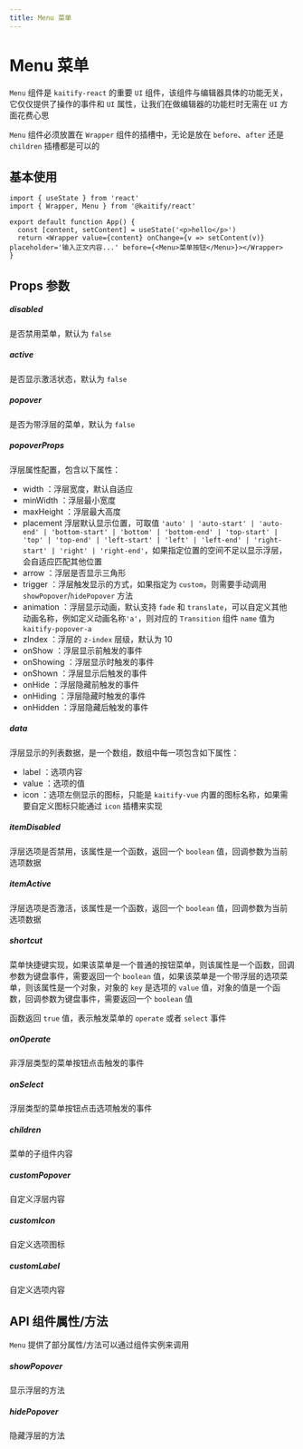 ```yaml
---
title: Menu 菜单
---
```


# Menu 菜单

`Menu` 组件是 `kaitify-react` 的重要 `UI` 组件，该组件与编辑器具体的功能无关，它仅仅提供了操作的事件和 `UI` 属性，让我们在做编辑器的功能栏时无需在 `UI` 方面花费心思

`Menu` 组件必须放置在 `Wrapper` 组件的插槽中，无论是放在 `before`、`after` 还是 `children` 插槽都是可以的

## 基本使用

```tsx
import { useState } from 'react'
import { Wrapper, Menu } from '@kaitify/react'

export default function App() {
  const [content, setContent] = useState('<p>hello</p>')
  return <Wrapper value={content} onChange={v => setContent(v)} placeholder='输入正文内容...' before={<Menu>菜单按钮</Menu>}></Wrapper>
}
```

## Props 参数

##### disabled <Badge type="danger" text="boolean" />

是否禁用菜单，默认为 `false`

##### active <Badge type="danger" text="boolean" />

是否显示激活状态，默认为 `false`

##### popover <Badge type="danger" text="boolean" />

是否为带浮层的菜单，默认为 `false`

##### popoverProps <Badge type="danger" text="PopoverPropsType" />

浮层属性配置，包含以下属性：

- width <Badge type="danger" text="string | number" />：浮层宽度，默认自适应
- minWidth <Badge type="danger" text="string | number" />：浮层最小宽度
- maxHeight <Badge type="danger" text="string | number" />：浮层最大高度
- placement <Badge type="danger" text="PopoverPlacementType" /> 浮层默认显示位置，可取值 `'auto' | 'auto-start' | 'auto-end' | 'bottom-start' | 'bottom' | 'bottom-end' | 'top-start' | 'top' | 'top-end' | 'left-start' | 'left' | 'left-end' | 'right-start' | 'right' | 'right-end'`，如果指定位置的空间不足以显示浮层，会自适应匹配其他位置
- arrow <Badge type="danger" text="boolean" />：浮层是否显示三角形
- trigger <Badge type="danger" text="hover | click | custom" />：浮层触发显示的方式，如果指定为 `custom`，则需要手动调用 `showPopover`/`hidePopover` 方法
- animation <Badge type="danger" text="'fade' | 'translate' | string" />：浮层显示动画，默认支持 `fade` 和 `translate`，可以自定义其他动画名称，例如定义动画名称`'a'`，则对应的 `Transition` 组件 `name` 值为 `kaitify-popover-a`
- zIndex <Badge type="danger" text="number" />：浮层的 `z-index` 层级，默认为 10
- onShow <Badge type="danger" text="(el: Element) => void" />：浮层显示前触发的事件
- onShowing <Badge type="danger" text="(el: Element) => void" />：浮层显示时触发的事件
- onShown <Badge type="danger" text="(el: Element) => void" />：浮层显示后触发的事件
- onHide <Badge type="danger" text="(el: Element) => void" />：浮层隐藏前触发的事件
- onHiding <Badge type="danger" text="(el: Element) => void" />：浮层隐藏时触发的事件
- onHidden <Badge type="danger" text="(el: Element) => void" />：浮层隐藏后触发的事件

##### data <Badge type="danger" text="MenuDataType[]" />

浮层显示的列表数据，是一个数组，数组中每一项包含如下属性：

- label <Badge type="danger" text="string" />：选项内容
- value <Badge type="danger" text="string | number" />：选项的值
- icon <Badge type="danger" text="string | number" />：选项左侧显示的图标，只能是 `kaitify-vue` 内置的图标名称，如果需要自定义图标只能通过 `icon` 插槽来实现

##### itemDisabled <Badge type="danger" text="(item: MenuDataType) => boolean" />

浮层选项是否禁用，该属性是一个函数，返回一个 `boolean` 值，回调参数为当前选项数据

##### itemActive <Badge type="danger" text="(item: MenuDataType) => boolean" />

浮层选项是否激活，该属性是一个函数，返回一个 `boolean` 值，回调参数为当前选项数据

##### shortcut <Badge type="danger" text="((e: KeyboardEvent) => boolean) | { [key: MenuDataType['value']]: (e: KeyboardEvent) => boolean }" />

菜单快捷键实现，如果该菜单是一个普通的按钮菜单，则该属性是一个函数，回调参数为键盘事件，需要返回一个 `boolean` 值，如果该菜单是一个带浮层的选项菜单，则该属性是一个对象，对象的 `key` 是选项的 `value` 值，对象的值是一个函数，回调参数为键盘事件，需要返回一个 `boolean` 值

函数返回 `true` 值，表示触发菜单的 `operate` 或者 `select` 事件

##### onOperate <Badge type="danger" text="() => void" />

非浮层类型的菜单按钮点击触发的事件

##### onSelect <Badge type="danger" text="(value: MenuDataType) => void" />

浮层类型的菜单按钮点击选项触发的事件

##### children <Badge type="danger" text="ReactNode" />

菜单的子组件内容

##### customPopover <Badge type="danger" text="ReactNode" />

自定义浮层内容

##### customIcon <Badge type="danger" text="ReactNode | ((option: MenuDataType) => ReactNode)" />

自定义选项图标

##### customLabel <Badge type="danger" text="ReactNode | ((option: MenuDataType) => ReactNode)" />

自定义选项内容

## API 组件属性/方法

`Menu` 提供了部分属性/方法可以通过组件实例来调用

##### showPopover <Badge type="danger" text="() => void" />

显示浮层的方法

##### hidePopover <Badge type="danger" text="() => void" />

隐藏浮层的方法
